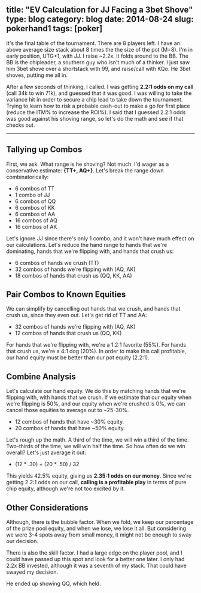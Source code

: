 title: "EV Calculation for JJ Facing a 3bet Shove"
type: blog
category: blog
date: 2014-08-24
slug: pokerhand1
tags: [poker]
---

It's the final table of the tournament. There are 8 players left. I have an
above average size stack about 8 times the the size of the pot (M=8). I'm
in early position, UTG+1, with JJ. I raise ~2.2x. It folds around to the BB.
The BB is the chipleader, a southern guy who isn't much of a thinker. I just
saw him 3bet shove over a shortstack with 99, and raise/call with KQo. He 3bet
shoves, putting me all in.

After a few seconds of thinking, I called. I was getting **2.2:1 odds on my
call** (call 34k to win 71k), and guessed that it was good. I was willing to
take the variance hit in order to secure a chip lead to take down the
tournament. Trying to learn how to risk a probable cash-out to make a go for
first place (reduce the ITM% to increase the ROI%). I said that I guessed 2.2:1
odds was good against his shoving range, so let's do the math and see if that
checks out.

---

## Tallying up Combos

First, we ask. What range is he shoving? Not much. I'd wager as a conservative
estimate: **{TT+, AQ+}**. Let's break the range down combinatorically:

- 6 combos of TT
- 1 combo of JJ
- 6 combos of QQ
- 6 combos of KK
- 6 combos of AA
- 16 combos of AQ
- 16 combos of AK

Let's ignore JJ since there's only 1 combo, and it won't have much effect on
our calculations. Let's reduce the hand range to hands that we're dominating,
hands that we're flipping with, and hands that crush us:

- 6 combos of hands we crush (TT)
- 32 combos of hands we're flipping with (AQ, AK)
- 18 combos of hands that crush us (QQ, KK, AA)

## Pair Combos to Known Equities

We can simplify by cancelling out hands that we crush, and hands that crush us,
since they even out. Let's get rid of TT and AA:

- 32 combos of hands we're flipping with (AQ, AK)
- 12 combos of hands that crush us (QQ, KK)

For hands that we're flipping with, we're a 1.2:1 favorite (55%). For hands
that crush us, we're a 4:1 dog (20%). In order to make this call profitable,
our hand equity must be better than our pot equity (2.2:1).

## Combine Analysis

Let's calculate our hand equity. We do this by matching hands that we're
flipping with, with hands that we crush. If we estimate that our equity when
we're flipping is 50%, and our equity when we're crushed is 0%, we can cancel
those equities to average out to ~25-30%.

- 12 combos of hands that have ~30% equity.
- 20 combos of hands that have ~50% equity.

Let's rough up the math. A third of the time, we will win a third of the time.
Two-thirds of the time, we will win half the time. So how often do we win
overall? Let's just average it out:

- (12 * .30) + (20 * .50) / 32

This yields 42.5% equity, giving us **2.35:1 odds on our money**. Since we're
getting 2.2:1 odds on our call, **calling is a profitable play** in terms of
pure chip equity, although we're not too excited by it.

## Other Considerations

Although, there is the bubble factor. When we fold, we keep our percentage of
the prize pool equity, and when we lose, we lose it all. But considering we
were 3-4 spots away from small money, it might not be enough to sway our
decision.

There is also the skill factor. I had a large edge on the player pool, and I
could have passed up this spot and look for a better one later. I only had 2.2x
BB invested, although it was a seventh of my stack. That could have swayed my
decision.

He ended up showing QQ, which held.
